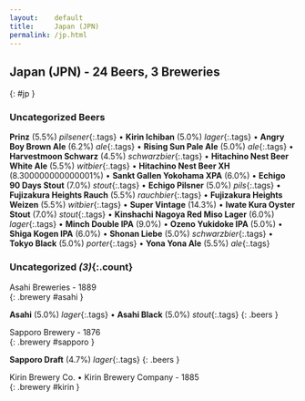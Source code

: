 ```yaml
---
layout:    default
title:     Japan (JPN)
permalink: /jp.html
---
```


## Japan (JPN) - 24 Beers, 3 Breweries
{: #jp }




### Uncategorized Beers

**Prinz** (5.5%) _pilsener_{:.tags}  • 
**Kirin Ichiban** (5.0%) _lager_{:.tags}  • 
**Angry Boy Brown Ale** (6.2%) _ale_{:.tags}  • 
**Rising Sun Pale Ale** (5.0%) _ale_{:.tags}  • 
**Harvestmoon Schwarz** (4.5%) _schwarzbier_{:.tags}  • 
**Hitachino Nest Beer White Ale** (5.5%) _witbier_{:.tags}  • 
**Hitachino Nest Beer XH** (8.300000000000001%)   • 
**Sankt Gallen Yokohama XPA** (6.0%)   • 
**Echigo 90 Days Stout** (7.0%) _stout_{:.tags}  • 
**Echigo Pilsner** (5.0%) _pils_{:.tags}  • 
**Fujizakura Heights Rauch** (5.5%) _rauchbier_{:.tags}  • 
**Fujizakura Heights Weizen** (5.5%) _witbier_{:.tags}  • 
**Super Vintage** (14.3%)   • 
**Iwate Kura Oyster Stout** (7.0%) _stout_{:.tags}  • 
**Kinshachi Nagoya Red Miso Lager** (6.0%) _lager_{:.tags}  • 
**Minch Double IPA** (9.0%)   • 
**Ozeno Yukidoke IPA** (5.0%)   • 
**Shiga Kogen IPA** (6.0%)   • 
**Shonan Liebe** (5.0%) _schwarzbier_{:.tags}  • 
**Tokyo Black** (5.0%) _porter_{:.tags}  • 
**Yona Yona Ale** (5.5%) _ale_{:.tags} 


### Uncategorized _(3)_{:.count}


 Asahi Breweries  - 1889   <br>
{: .brewery #asahi }

**Asahi** (5.0%) _lager_{:.tags}  • 
**Asahi Black** (5.0%) _stout_{:.tags} 
{: .beers }

 Sapporo Brewery  - 1876   <br>
{: .brewery #sapporo }

**Sapporo Draft** (4.7%) _lager_{:.tags} 
{: .beers }

 Kirin Brewery Co. • Kirin Brewery Company  - 1885   <br>
{: .brewery #kirin }



 
